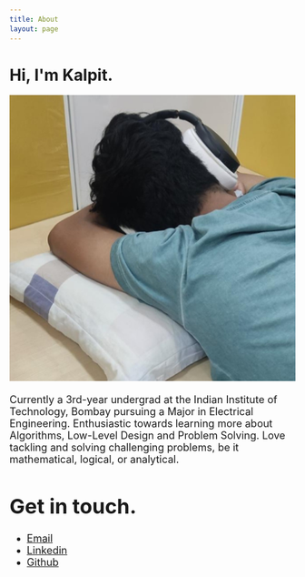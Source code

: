 ```yaml
---
title: About
layout: page
---
```


<h1>Hi, I'm Kalpit.</h1>

<font size = "4">
<div class="side-by-side">
    <div class="toleft">
        <img class="image" src="/assets/images/profile_pic.jpg" alt="Profile picture">
    </div>
    <div class="toright">
        <p>Currently a 3rd-year undergrad at the Indian Institute of Technology, Bombay pursuing a Major in Electrical Engineering. Enthusiastic towards learning more about Algorithms, Low-Level Design and Problem Solving. Love tackling and solving challenging problems, be it mathematical, logical, or analytical.</p>
    </div>
</div>


<!-- ![Profile Image]({% if site.external-image %}{{ site.picture }}{% else %}{{ site.url }}/{{ site.picture }}{% endif %}) -->

<div class="breaker"></div>

<!-- <font size = "4">
<p style="text-align: center;">Jack of all trades, master of some.</p>

<div class="breaker"></div> -->


<h1>Get in touch.</h1>
<ul>
	<li><a href="mailto:kalpitborkar@gmail.com">Email</a></li>
	<li><a href="https://www.linkedin.com/in/kalpitborkar/">Linkedin</a></li>
	<li><a href="https://github.com/kalpitborkar">Github</a></li>
</ul>

<div class="breaker"></div>


